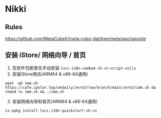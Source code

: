 # Nikki

## Rules
https://github.com/MetaCubeX/meta-rules-dat/tree/meta/geo/geosite


## 安装 iStore/ 网络向导 / 首页
1. 在软件包那里先手动安装 
`luci-i18n-samba4-zh-cn`  `script-utils`
2. 安装iStore商店(ARM64 & x86-64通用)
```
wget -qO imm.sh https://cafe.cpolar.top/wkdaily/zero3/raw/branch/main/zero3/imm.sh && chmod +x imm.sh && ./imm.sh
```
3. 安装网络向导和首页(ARM64 & x86-64通用)
```
is-opkg install luci-i18n-quickstart-zh-cn
```
